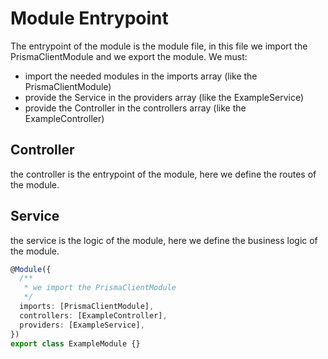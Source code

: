 # Module Entrypoint

The entrypoint of the module is the module file, in this file we import the PrismaClientModule and we export the module.
We must:
- import the needed modules in the imports array (like the PrismaClientModule)
- provide the Service in the providers array (like the ExampleService)
- provide the Controller in the controllers array (like the ExampleController)

## Controller
the controller is the entrypoint of the module, here we define the routes of the module.

## Service
the service is the logic of the module, here we define the business logic of the module.


````ts
@Module({
  /**
   * we import the PrismaClientModule
   */
  imports: [PrismaClientModule],
  controllers: [ExampleController],
  providers: [ExampleService],
})
export class ExampleModule {}
````
